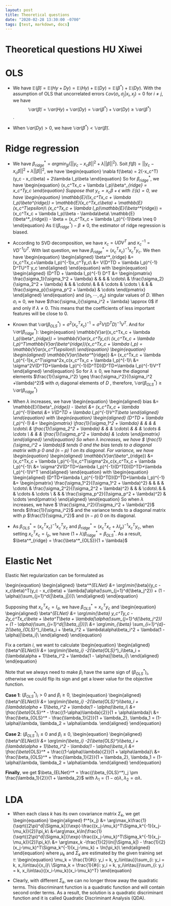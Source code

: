 ```yaml
---
layout: post
title: Theoretical questions
date: "2020-02-28 13:30:00 -0700"
tags: [test, markdown, docs]
---
```

<head>
    <script src="https://cdn.mathjax.org/mathjax/latest/MathJax.js?config=TeX-AMS-MML_HTMLorMML" type="text/javascript"></script>
    <script type="text/x-mathjax-config">
        MathJax.Hub.Config({
            tex2jax: {
            skipTags: ['script', 'noscript', 'style', 'textarea', 'pre'],
            inlineMath: [['$','$']]
            }
        });
    </script>
</head>

# Theoretical questions HU Xiwei


# OLS

* We have $\mathbb{E}(\tilde{\beta}) = \mathbb{E}(Hy + Dy) = \mathbb{E}(Hy) + \mathbb{E}(Dy) = \mathbb{E}(\beta^*) + \mathbb{E}(Dy)$. 
With the assumption of OLS that uncorrelated errors $\mathbb{C}ov(\sigma_i, \sigma_j | x_i, x_j) = 0$ for $i \neq j$, we have $$\mathbb{V}ar(\tilde{\beta}) = \mathbb{V}ar(Hy) + \mathbb{V}ar(Dy) = \mathbb{V}ar(\beta^*) + \mathbb{V}ar(Dy) \geq \mathbb{V}ar(\beta^* )$$. 

* When $\mathbb{V}ar(Dy) > 0$, we have $\mathbb{V}ar(\beta^*) < \mathbb{V}ar(\tilde{\beta})$.

# Ridge regression

* We have $\beta^*_{ridge} = arg\min_{\beta}\{||y_c - x_c\beta||^2 + \lambda||\beta||^2\}$. Soit $f(\beta) = ||y_c - x_c\beta||^2 + \lambda||\beta||^2$, we have
\begin{equation}
\nabla f(\beta) = 2(-x_c^T)(y_c - x_c\beta) + 2\lambda I_p\beta
\end{equation}
So for $\beta^*_{ridge}$, we have 
\begin{equation}
(x_c^Tx_c + \lambda I_p)\beta^*_{ridge} = x_c^Ty_c
\end{equation}
Suppose that $y_c = x_c\beta + \epsilon$ with $\mathbb{E}(\epsilon) = 0$, we have
\begin{equation}
\mathbb{E}((x_c^Tx_c + \lambda I_p)\beta^*_{ridge}) = \mathbb{E}(x_c^Tx_c\beta) + \mathbb{E}(x_c^T\epsilon)\\
(x_c^Tx_c + \lambda I_p)\mathbb{E}(\beta^*_{ridge}) = (x_c^Tx_c + \lambda I_p)\beta - \lambda\beta\\
\mathbb{E}(\beta^*_{ridge}) - \beta = (x_c^Tx_c + \lambda I_p)^{-1}\beta \neq 0
\end{equation}
As $\mathbb{E}(\beta^*_{ridge}) - \beta \neq 0$, the estimator of ridge regression is biased.


* According to SVD decomposition, we have $x_c = UDV^T$ and $x_c^{-1} = VD^{-1}U^T$. With last question, we have $\beta^*_{ridge} = (x_c^Tx_c)^{-1}x_c^Ty_c$. We then have 
\begin{equation}
\begin{aligned}
\beta^*_{ridge} &= (x_c^Tx_c+\lambda I_p)^{-1}x_c^Ty_c\\
&= V(D^TD + \lambda I_p)^{-1} D^TU^T y_c
\end{aligned}
\end{equation}
with 
\begin{equation}
\begin{aligned}
(D^TD + \lambda I_p)^{-1} D^T &= 
\begin{pmatrix}
\frac{\sigma_1}{\sigma_1^2 + \lambda} & & & & \cdots\\
 & \frac{\sigma_2}{\sigma_2^2 + \lambda} & & & \cdots\\
  & & & \cdots & \cdots \\
   & & & \frac{\sigma_p}{\sigma_p^2 + \lambda} & \cdots
\end{pmatrix}
\end{aligned}
\end{equation} 
and $(\sigma_1, \cdots, \sigma_p)$ singular values of $D$.
When $\sigma_i \approx 0$, we have $\frac{\sigma_i}{\sigma_i^2 + \lambda} \approx 0$ if and only if $\lambda \neq 0$. This means that the coefficients of less important features will be close to $0$.

* Known that $\mathbb{V}ar(\beta^*_{OLS}) = \sigma^2(x_c^Tx_c)^{-1} = \sigma^2 V(D^TD)^{-1}V^T$. And for $\mathbb{V}ar(\beta^*_{ridge})$:
\begin{equation}
\mathbb{V}ar((x_c^Tx_c + \lambda I_p)\beta^*_{ridge}) = \mathbb{V}ar(x_c^Ty_c)\\
(x_c^Tx_c + \lambda I_p)^T\mathbb{V}ar(\beta^*_{ridge})(x_c^Tx_c + \lambda I_p) = \mathbb{V}ar(x_c^T\epsilon)\\
\end{equation}
\begin{equation}
\begin{aligned}
\mathbb{V}ar(\beta^*_{ridge}) &= (x_c^Tx_c + \lambda I_p)^{-1}x_c^T\sigma^2x_c(x_c^Tx_c + \lambda I_p)^{-1}\\
&= \sigma^2V(D^TD+\lambda I_p)^{-1}(D^TD)(D^TD+\lambda I_p)^{-1}V^T
\end{aligned}
\end{equation}
So for $\lambda \geq 0$, we have the diagonal elements $\frac{1}{\sigma_i^2} \geq \frac{\sigma_i^2}{(\sigma_i^2 +\lambda)^2}$ with $\sigma_i$  diagonal elements of $D$ , therefore, $\mathbb{V}ar(\beta^*_{OLS}) \geq \mathbb{V}ar(\beta^*_{ridge})$

* When $\lambda$ increases, we have
\begin{equation}
\begin{aligned}
bias &= \mathbb{E}(\beta^*_{ridge}) - \beta\\
&= (x_c^Tx_c + \lambda I_p)^{-1}\beta\\ 
&= V(D^TD + \lambda I_p)^{-1}V^T\beta
\end{aligned}
\end{equation}
with 
\begin{equation}
\begin{aligned}
(D^TD + \lambda I_p)^{-1} &= 
\begin{pmatrix}
\frac{1}{\sigma_1^2 + \lambda} & & & & \cdots\\
 & \frac{1}{\sigma_2^2 + \lambda} & & & \cdots\\
  & & & \cdots & \cdots \\
   & & & \frac{1}{\sigma_p^2 + \lambda} & \cdots
\end{pmatrix}
\end{aligned}
\end{equation} 
So when $\lambda$ increases, we have $ \frac{1}{\sigma_i^2 + \lambda}$ tends $0$ and the bias tends to a diagonal matrix with $p$ $0$ and $(n-p)$ $1$ on its diagonal.
For variance, we have
\begin{equation}
\begin{aligned}
\mathbb{V}ar(\beta^*_{ridge}) &= (x_c^Tx_c + \lambda I_p)^{-1}x_c^T\sigma^2x_c(x_c^Tx_c + \lambda I_p)^{-1}\\
&= \sigma^2V(D^TD+\lambda I_p)^{-1}(D^TD)(D^TD+\lambda I_p)^{-1}V^T
\end{aligned}
\end{equation}
with
\begin{equation}
\begin{aligned}
(D^TD+\lambda I_p)^{-1}(D^TD)(D^TD+\lambda I_p)^{-1} &= 
\begin{pmatrix}
\frac{\sigma_1^2}{(\sigma_1^2 + \lambda)^2} & & & & \cdots\\
 & \frac{\sigma_2^2}{(\sigma_2^2 + \lambda)^2} & & & \cdots\\
  & & & \cdots & \cdots \\
   & & & \frac{\sigma_p^2}{(\sigma_p^2 + \lambda)^2} & \cdots
\end{pmatrix}
\end{aligned}
\end{equation} 
So when $\lambda$ increases, we have $ \frac{\sigma_i^2}{(\sigma_i^2 + \lambda)^2}$ tends $\frac{1}{\sigma_i^2}$ and the variance tends to a diagonal matrix with $p$ $\frac{1}{\sigma_i^2}$ and $(n-p)$ $0$ on its diagonal.

* As $\beta^*_{OLS} = (x_c^Tx_c)^{-1}x_c^Ty_c$ and $\beta^*_{ridge} = (x_c^Tx_c + \lambda I_p)^{-1}x_c^Ty_c$, when setting $x_c^Tx_c = I_p$, we have $(1 + \lambda)\beta^*_{ridge} = \beta^*_{OLS}$. As a result, $\beta^*_{ridge} = \frac{\beta^*_{OLS}}{1 + \lambda}$

# Elastic Net

Elastic Net regularization can be formulated as

\begin{equation}
\begin{aligned}
\beta^*_{ELNet} &= \arg\min_{\beta}(y_c - x_c\beta)^T(y_c - x_c\beta) + \lambda[\alpha(\sum_{j=1}^d{\beta_j^2}) + (1 - \alpha)(\sum_{j=1}^d{|\beta_j|})]\\
\end{aligned}
\end{equation}

Supposing that $x_c^Tx_c = I_d$, we have $\beta^*_{OLS} = x_c^Ty_c$ and
\begin{equation}
\begin{aligned}
\beta^*_{ELNet} &= \arg\min_{\beta} y_c^Ty_c - 2y_c^Tx_c\beta + \beta^T\beta + \lambda[\alpha(\sum_{j=1}^d{\beta_j^2}) + (1 - \alpha)(\sum_{j=1}^d{|\beta_j|})]\\
&= \arg\min_{\beta} \sum_{i=1}^{d}- 2(\beta_{OLS}^*)_i\beta_i + \beta_i^2 + \lambda\alpha\beta_i^2 + \lambda(1 - \alpha)|\beta_i|\\
\end{aligned}
\end{equation}

Fix a certain $i$, we want to calculate
\begin{equation}
\begin{aligned}
(\beta^*_{ELNet})_i &= \arg\min_{\beta_i} -2(\beta_{OLS}^*)_i\beta_i + (\lambda\alpha + 1)\beta_i^2 + \lambda(1 - \alpha)|\beta_i|\\
\end{aligned}
\end{equation}

Note that we always need to make $\beta_i$ have the same sign of $(\beta_{OLS}^*)_i$, otherwise we could flip its sign and get a lower value for the objective function.

**Case 1**: $(\beta_{OLS}^*)_i > 0$ and $\beta_i \geq 0$, 
\begin{equation}
\begin{aligned}
(\beta^*_{ELNet})_i &= \arg\min_{\beta_i} -2(\beta_{OLS}^*)_i\beta_i + (\lambda\alpha + 1)\beta_i^2 + \lambda(1 - \alpha)\beta_i\\
&= \frac{\beta_{OLS}^* - \frac{(1-\alpha)\lambda}{2}}{1 + \alpha\lambda}\\
&= \frac{\beta_{OLS}^* - \frac{\lambda_1}{2}}{1 + \lambda_2}, \lambda_1 = (1-\alpha)\lambda, \lambda_2 = \alpha\lambda.
\end{aligned}
\end{equation}

**Case 2**: $(\beta_{OLS}^*)_i \leq 0$ and $\beta_i \leq 0$, 
\begin{equation}
\begin{aligned}
(\beta^*_{ELNet})_i &= \arg\min_{\beta_i} -2(\beta_{OLS}^*)_i\beta_i + (\lambda\alpha + 1)\beta_i^2 - \lambda(1 - \alpha)\beta_i\\
&= \frac{\beta_{OLS}^* + \frac{(1-\alpha)\lambda}{2}}{1 + \alpha\lambda}\\
&= \frac{\beta_{OLS}^* + \frac{\lambda_1}{2}}{1 + \lambda_2}, \lambda_1 = (1-\alpha)\lambda, \lambda_2 = \alpha\lambda.
\end{aligned}
\end{equation}

**Finally**, we get $\beta_{ELNet}^* = \frac{(\beta_{OLS}^*)_j \pm \frac{\lambda_1}{2}}{1 + \lambda_2}$ with $\lambda_1 = (1-\alpha)\lambda, \lambda_2 = \alpha\lambda$.

# LDA

* When each class $k$ has its own covariance matrix $\Sigma_k$, we get
\begin{equation}
\begin{aligned}
f^*(x_j) &= \arg\max_k\frac{1}{\sqrt{(2\pi)^d|\Sigma_k|}}\exp(-\frac{(x_j-\mu_k)^T\Sigma_k^{-1}(x_j-\mu_k)}{2})\pi_k\\
&=\arg\max_k\ln(\frac{1}{\sqrt{(2\pi)^d|\Sigma_k|}}\exp(-\frac{(x_j-\mu_k)^T\Sigma_k^{-1}(x_j-\mu_k)}{2})\pi_k)\\
&= \arg\max_k -\frac{1}{2}\ln(|\Sigma_k|) - \frac{1}{2}(x_j-\mu_k)^T\Sigma_k^{-1}(x_j-\mu_k) + \ln(\pi_k)\\
\end{aligned}
\end{equation}
where $\mu_k$ and $\Sigma_k$ are estimated by the given training set $\tau$:
\begin{equation}
\mu_k = \frac{1}{\#\{i: y_i = k, y_i\in\tau\}}\sum_{i: y_i = k, x_i\in\tau}{x_i}\\
\Sigma_k = \frac{1}{\#\{i: y_i = k, y_i\in\tau\}}\sum_{i: y_i = k, x_i\in\tau}{(x_i-\mu_k)(x_i-\mu_k)^T}
\end{equation}

* Clearly, with different $\Sigma_k$, we can no longer throw away the quadratic terms. This discriminant function is a quadratic function and will contain second order terms. As a result, the solution is a quadratic discriminant function and it is called Quadratic Discriminant Analysis (QDA).


```python

```

